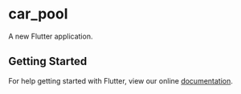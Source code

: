 # car_pool

A new Flutter application.

## Getting Started

For help getting started with Flutter, view our online
[documentation](https://flutter.io/).
